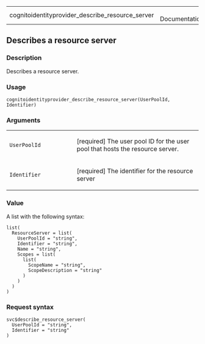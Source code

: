 <table style="width: 100%;">
<tbody>
<tr class="odd">
<td>cognitoidentityprovider_describe_resource_server</td>
<td style="text-align: right;">R Documentation</td>
</tr>
</tbody>
</table>

## Describes a resource server

### Description

Describes a resource server.

### Usage

    cognitoidentityprovider_describe_resource_server(UserPoolId, Identifier)

### Arguments

<table>
<colgroup>
<col style="width: 35%" />
<col style="width: 65%" />
</colgroup>
<tbody>
<tr class="odd">
<td><code
id="cognitoidentityprovider_describe_resource_server_:_UserPoolId">UserPoolId</code></td>
<td><p>[required] The user pool ID for the user pool that hosts the
resource server.</p></td>
</tr>
<tr class="even">
<td><code
id="cognitoidentityprovider_describe_resource_server_:_Identifier">Identifier</code></td>
<td><p>[required] The identifier for the resource server</p></td>
</tr>
</tbody>
</table>

### Value

A list with the following syntax:

    list(
      ResourceServer = list(
        UserPoolId = "string",
        Identifier = "string",
        Name = "string",
        Scopes = list(
          list(
            ScopeName = "string",
            ScopeDescription = "string"
          )
        )
      )
    )

### Request syntax

    svc$describe_resource_server(
      UserPoolId = "string",
      Identifier = "string"
    )
